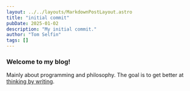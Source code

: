 ```yaml
---
layout: ../../layouts/MarkdownPostLayout.astro
title: "initial commit"
pubDate: 2025-01-02
description: "My initial commit."
author: "Tom Selfin"
tags: []
---
```


### Welcome to my blog!

Mainly about programming and philosophy. The goal is to get
better at [thinking by writing](https://paulgraham.com/writes.html).
